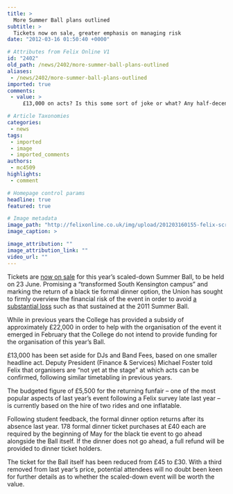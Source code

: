 ```yaml
---
title: >
  More Summer Ball plans outlined
subtitle: >
  Tickets now on sale, greater emphasis on managing risk
date: "2012-03-16 01:50:40 +0000"

# Attributes from Felix Online V1
id: "2402"
old_path: /news/2402/more-summer-ball-plans-outlined
aliases:
 - /news/2402/more-summer-ball-plans-outlined
imported: true
comments:
 - value: >
     £13,000 on acts? Is this some sort of joke or what? Any half-decent act will cost more than that alone... Rest assured I will not be going if there aren't some really great name acts (Laura Marling last year was a perfect example of a great act), even though I have waited for this ball for 4 years. <br> <br>What an absolute joke. <br> <br>Also Matt, please link to article of original loss. It's good practise. ,You want big name acts? <br> <br>Go to ticketmaster. ffs.,You should also link to where to buy the tickets :),Remember when we lost £100,000 on a Summer Ball? And the ball itself sucked? Spending vast sums of money on major acts doesn't guarentee a good time. So long as the organisers don't screw up the basics, I'm sure most people will have a good time.

# Article Taxonomies
categories:
 - news
tags:
 - imported
 - image
 - imported_comments
authors:
 - mc4509
highlights:
 - comment

# Homepage control params
headline: true
featured: true

# Image metadata
image_path: "http://felixonline.co.uk/img/upload/201203160155-felix-screen-shot-2012-03-16-at-01.54.41.png"
image_caption: >

image_attribution: ""
image_attribution_link: ""
video_url: ""
---
```


Tickets are [now on sale](http://www.union.ic.ac.uk/marketing/summerball/) for this year’s scaled-down Summer Ball, to be held on 23 June. Promising a “transformed South Kensington campus” and marking the return of a black tie formal dinner option, the Union has sought to firmly overview the financial risk of the event in order to avoid [a substantial loss](http://felixonline.co.uk/news/1450/summer-ball-suffers-100000-loss/) such as that sustained at the 2011 Summer Ball.

While in previous years the College has provided a subsidy of approximately £22,000 in order to help with the organisation of the event it emerged in February that the College do not intend to provide funding for the organisation of this year’s Ball.

£13,000 has been set aside for DJs and Band Fees, based on one smaller headline act. Deputy President (Finance & Services) Michael Foster told Felix that organisers are “not yet at the stage” at which acts can be confirmed, following similar timetabling in previous years.

The budgeted figure of £5,500 for the returning funfair – one of the most popular aspects of last year’s event following a Felix survey late last year – is currently based on the hire of two rides and one inflatable.

Following student feedback, the formal dinner option returns after its absence last year. 178 formal dinner ticket purchases at £40 each are required by the beginning of May for the black tie event to go ahead alongside the Ball itself. If the dinner does not go ahead, a full refund will be provided to dinner ticket holders.

The ticket for the Ball itself has been reduced from £45 to £30. With a third removed from last year’s price, potential attendees will no doubt been keen for further details as to whether the scaled-down event will be worth the value.

